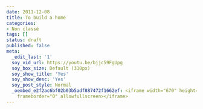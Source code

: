 ```yaml
---
date: 2011-12-08
title: To build a home
categories:
- Non classé
tags: []
status: draft
published: false
meta:
  _edit_last: '1'
  soy_vid_url: https://youtu.be/bjjc59FgUpg
  soy_box_size: Default (310px)
  soy_show_title: 'Yes'
  soy_show_desc: 'Yes'
  soy_post_style: Normal
  _oembed_e2f2ac6bf02b03b5adf887472f1662ef: <iframe width="670" height="377" src="https://www.youtube.com/embed/bjjc59FgUpg?fs=1&feature=oembed"
    frameborder="0" allowfullscreen></iframe>
---
```

